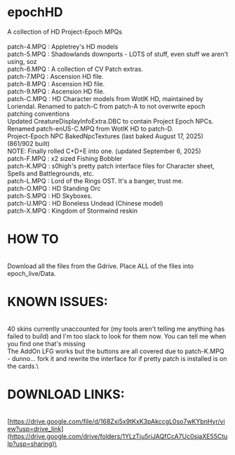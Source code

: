 # epochHD
A collection of HD Project-Epoch MPQs\
\
patch-4.MPQ : Appletrey's HD models\
patch-5.MPQ : Shadowlands downports  - LOTS of stuff, even stuff we aren't using, soz\
patch-6.MPQ : A collection of CV Patch extras.\
patch-7.MPQ : Ascension HD file.\
patch-8.MPQ : Ascension HD file.\
patch-9.MPQ : Ascension HD file.\
patch-C.MPQ : HD Character models from WotlK HD, maintained by Loriendal. Renamed to patch-C from patch-A to not overwrite epoch patching conventions\
Updated CreatureDisplayInfoExtra.DBC to contain Project Epoch NPCs. Renamed patch-enUS-C.MPQ from WotlK HD to patch-D.\
Project-Epoch NPC BakedNpcTextures (last baked August 17, 2025) (861/902 built)\
NOTE: Finally rolled C+D+E into one. (updated September 6, 2025)\
patch-F.MPQ : x2 sized Fishing Bobbler\
patch-K.MPQ : s0high's pretty patch interface files for Character sheet, Spells and Battlegrounds, etc.\
patch-L.MPQ : Lord of the Rings OST. It's a banger, trust me.\
patch-O.MPQ : HD Standing Orc\
patch-S.MPQ : HD Skyboxes.\
patch-U.MPQ : HD Boneless Undead (Chinese model)\
patch-X.MPQ : Kingdom of Stormwind reskin

# HOW TO
\
Download all the files from the Gdrive. Place ALL of the files into epoch_live/Data.

# KNOWN ISSUES:
\
40 skins currently unaccounted for (my tools aren't telling me anything has failed to build) and I'm too slack to look for them now. You can tell me when you find one that's missing\
The AddOn LFG works but the buttons are all covered due to patch-K.MPQ - dunno... fork it and rewrite the interface for if pretty patch is installed is on the cards.\

# DOWNLOAD LINKS:
\
[https://drive.google.com/file/d/168Zxi5x9tKxK3pAkccgL0so7wKYbnHyr/view?usp=drive_link](https://drive.google.com/drive/folders/1YLzTju5riJAQfCcA7Uc0sjaXE55CtuIp?usp=sharing)\
